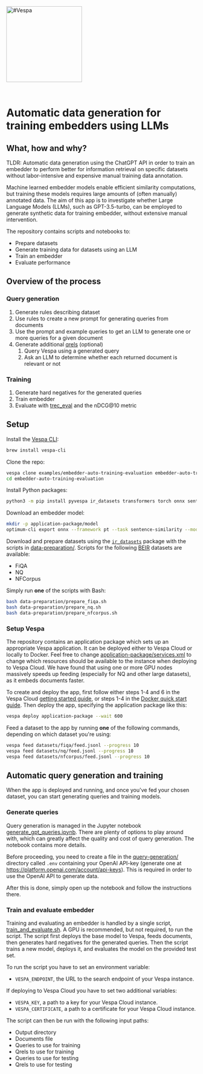 <picture>
  <source media="(prefers-color-scheme: dark)" srcset="https://assets.vespa.ai/logos/Vespa-logo-green-RGB.svg">
  <source media="(prefers-color-scheme: light)" srcset="https://assets.vespa.ai/logos/Vespa-logo-dark-RGB.svg">
  <img alt="#Vespa" width="200" src="https://assets.vespa.ai/logos/Vespa-logo-dark-RGB.svg" style="margin-bottom: 25px;">
</picture>

# Automatic data generation for training embedders using LLMs

## What, how and why?

TLDR: Automatic data generation using the ChatGPT API in order to train an embedder to
perform better for information retrieval on specific datasets without labor-intensive and expensive manual training data annotation.

Machine learned embedder models enable efficient similarity computations,
but training these models requires large amounts of (often manually) annotated data.
The aim of this app is to investigate whether Large Language Models (LLMs), such as GPT-3.5-turbo,
can be employed to generate synthetic data for training embedder, without extensive manual intervention.

The repository contains scripts and notebooks to:
- Prepare datasets
- Generate training data for datasets using an LLM
- Train an embedder 
- Evaluate performance

## Overview of the process

### Query generation

1. Generate rules describing dataset
2. Use rules to create a new prompt for generating queries from documents
3. Use the prompt and example queries to get an LLM to generate one or more queries for a given document
4. Generate additional [qrels](https://trec.nist.gov/data/qrels_eng/) (optional)
    1. Query Vespa using a generated query
    2. Ask an LLM to determine whether each returned document is relevant or not

### Training

1. Generate hard negatives for the generated queries
2. Train embedder
3. Evaluate with [trec_eval](https://github.com/usnistgov/trec_eval) and the nDCG@10 metric

## Setup 

Install the [Vespa CLI](https://docs.vespa.ai/en/vespa-cli.html):

```bash
brew install vespa-cli
```

Clone the repo:

```bash
vespa clone examples/embedder-auto-training-evaluation embedder-auto-training-evaluation
cd embedder-auto-training-evaluation
```

Install Python packages:

```bash
python3 -m pip install pyvespa ir_datasets transformers torch onnx sentence_transformers optimum[exporters]
```

Download an embedder model:

```bash
mkdir -p application-package/model
optimum-cli export onnx --framework pt --task sentence-similarity --model 'intfloat/e5-small-v2' application-package/model/
```

Download and prepare datasets using the [`ir_datasets`](https://ir-datasets.com/) package with the scripts in <a href="data-preparation/" data-proofer-ignore>data-preparation/</a>.
Scripts for the following [BEIR](https://github.com/beir-cellar/beir) datasets are available:

- FiQA
- NQ
- NFCorpus

Simply run **one** of the scripts with Bash:

```bash
bash data-preparation/prepare_fiqa.sh
bash data-preparation/prepare_nq.sh
bash data-preparation/prepare_nfcorpus.sh
```

### Setup Vespa

The repository contains an application package which sets
up an appropriate Vespa application. It can be deployed
either to Vespa Cloud or locally to Docker.
Feel free to change [application-package/services.xml](application-package/services.xml)
to change which resources should be available to the instance when deploying to Vespa Cloud.
We have found that using one or more GPU nodes massively speeds up feeding
(especially for NQ and other large datasets), as it embeds documents faster.

To create and deploy the app, first follow either steps 1-4 and 6 in the Vespa Cloud [getting started guide](https://cloud.vespa.ai/en/getting-started),
or steps 1-4 in the [Docker quick start guide](https://docs.vespa.ai/en/vespa-quick-start.html).
Then deploy the app, specifying the application package like this:

```bash
vespa deploy application-package --wait 600
```

Feed a dataset to the app by running **one** of the following commands,
depending on which dataset you're using:

```bash
vespa feed datasets/fiqa/feed.jsonl --progress 10
vespa feed datasets/nq/feed.jsonl --progress 10
vespa feed datasets/nfcorpus/feed.jsonl --progress 10
```

## Automatic query generation and training

When the app is deployed and running, and once you've fed your chosen dataset,
you can start generating queries and training models.

### Generate queries

Query generation is managed in the Jupyter notebook 
[generate_gpt_queries.ipynb](query-generation/generate_gpt_queries.ipynb).
There are plenty of options to play around with,
which can greatly affect the quality and cost of query generation.
The notebook contains more details.

Before proceeding, you need to create a file in the
<a href="query-generation/" data-proofer-ignore>query-generation/</a> directory called `.env`
containing your OpenAI API-key (generate one at https://platform.openai.com/account/api-keys).
This is required in order to use the OpenAI API to generate data.

After this is done, simply open up the notebook and follow the instructions there.

### Train and evaluate embedder

Training and evaluating an embedder is handled by a single script, [train_and_evaluate.sh](training-evaluation/train_and_evaluate.sh).
A GPU is recommended, but not required, to run the script.
The script first deploys the base model to Vespa, feeds documents, then generates hard negatives
for the generated queries.
Then the script trains a new model, deploys it, and evaluates the model on the provided test set.

To run the script you have to set an environment variable:

- `VESPA_ENDPOINT`, the URL to the search endpoint of your Vespa instance.

If deploying to Vespa Cloud you have to set two additional variables:

- `VESPA_KEY`, a path to a key for your Vespa Cloud instance.
- `VESPA_CERTIFICATE`, a path to a certificate for your Vespa Cloud instance.

The script can then be run with the following input paths:

- Output directory
- Documents file
- Queries to use for training
- Qrels to use for training
- Queries to use for testing
- Qrels to use for testing
